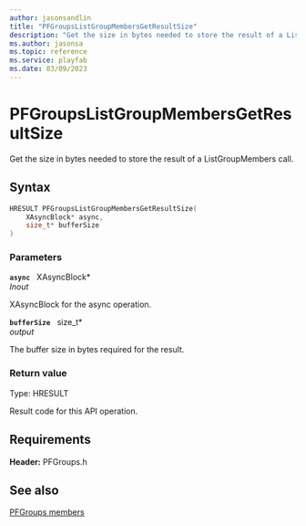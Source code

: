 ```yaml
---
author: jasonsandlin
title: "PFGroupsListGroupMembersGetResultSize"
description: "Get the size in bytes needed to store the result of a ListGroupMembers call."
ms.author: jasonsa
ms.topic: reference
ms.service: playfab
ms.date: 03/09/2023
---
```


# PFGroupsListGroupMembersGetResultSize  

Get the size in bytes needed to store the result of a ListGroupMembers call.  

## Syntax  
  
```cpp
HRESULT PFGroupsListGroupMembersGetResultSize(  
    XAsyncBlock* async,  
    size_t* bufferSize  
)  
```  
  
### Parameters  
  
**`async`** &nbsp; XAsyncBlock*  
*_Inout_*  
  
XAsyncBlock for the async operation.  
  
**`bufferSize`** &nbsp; size_t*  
*output*  
  
The buffer size in bytes required for the result.  
  
  
### Return value
Type: HRESULT
  
Result code for this API operation.
  
  
## Requirements  
  
**Header:** PFGroups.h
  
## See also  
[PFGroups members](../pfgroups_members.md)  

  
  
